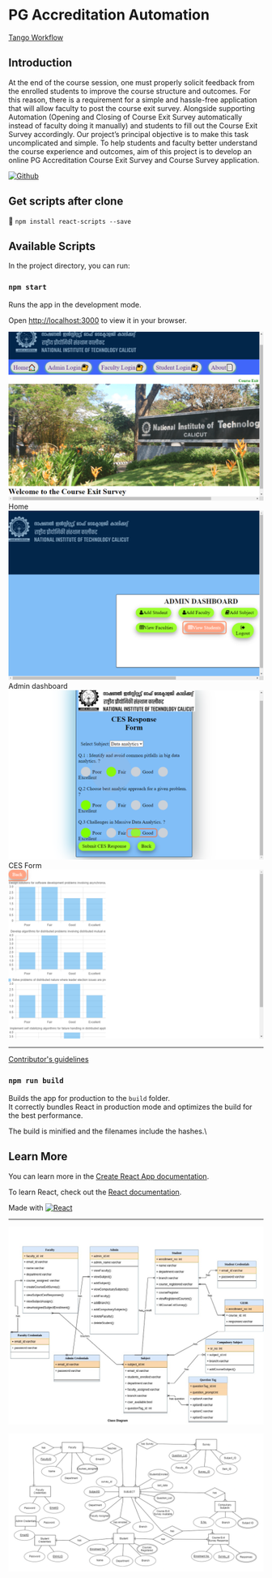 # PG Accreditation Automation

[Tango Workflow](notes/workflow.md)

## Introduction

At the end of the course session, one must properly solicit feedback from the enrolled students to improve the course structure and outcomes. For this reason, there is a requirement for a simple and hassle-free application that will allow faculty to post the course exit survey. Alongside supporting Automation (Opening and Closing of Course Exit Survey automatically instead of faculty doing it manually) and students to fill out the Course Exit Survey accordingly. Our project’s principal objective is to make this task uncomplicated and simple. To help students and faculty better understand the course experience and outcomes, aim of this project is  to develop an online PG Accreditation Course Exit Survey and Course Survey application.

[![Github](https://img.shields.io/badge/GitHub-100000?style=for-the-badge&logo=github&logoColor=white)](https://github.com/yug-am/) 



## Get scripts after clone
📜 `npm install react-scripts --save`
## Available Scripts

In the project directory, you can run:

### `npm start`

Runs the app in the development mode.

Open [http://localhost:3000](http://localhost:3000) to view it in your browser.




![Home](notes/home.PNG)
Home 
![Dashboard](notes/admin_dashboard.png)
Admin dashboard
![Form](notes/form.png)
CES Form
![Responses](notes/ces.png)




---

[Contributor's guidelines](notes/Contributors_guidelines.md)



### `npm run build`

Builds the app for production to the `build` folder.\
It correctly bundles React in production mode and optimizes the build for the best performance.

The build is minified and the filenames include the hashes.\

## Learn More

You can learn more in the [Create React App documentation](https://facebook.github.io/create-react-app/docs/getting-started).

To learn React, check out the [React documentation](https://reactjs.org/).


Made with [![React](https://img.shields.io/badge/React-20232A?style=for-the-badge&logo=react&logoColor=61DAFB)](https://reactjs.org/)

---
![class diagram](notes/class_diagram.jpg)

![er diagram](notes/er_diagram.png)
